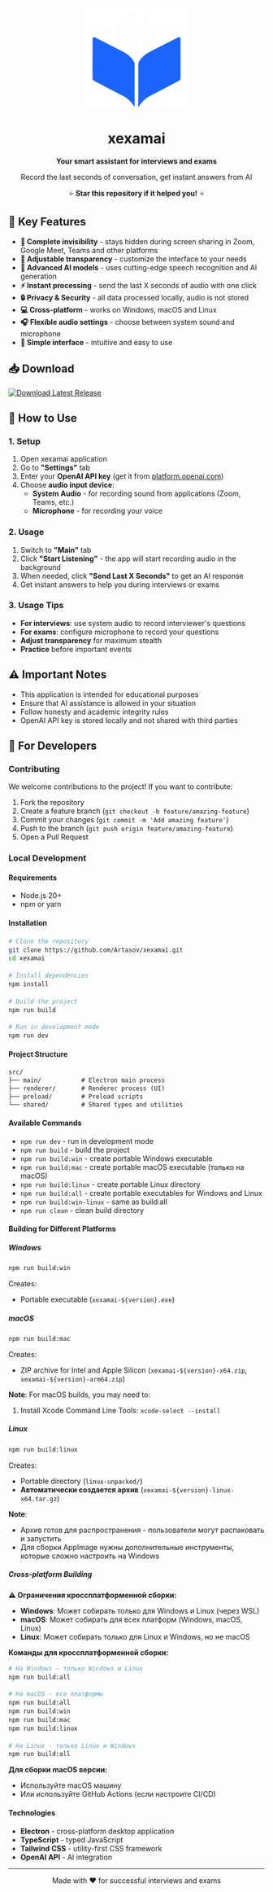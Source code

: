 <div align="center">
  <img src="brand/logo.png" alt="xexamai Logo" width="200" height="200">
  <h1>xexamai</h1>
  <p><strong>Your smart assistant for interviews and exams</strong></p>
  <p>Record the last seconds of conversation, get instant answers from AI</p>
  <p>⭐ <strong>Star this repository if it helped you!</strong> ⭐</p>
</div>

## 🚀 Key Features

- **🎯 Complete invisibility** - stays hidden during screen sharing in Zoom, Google Meet, Teams and other platforms
- **🎨 Adjustable transparency** - customize the interface to your needs
- **🧠 Advanced AI models** - uses cutting-edge speech recognition and AI generation
- **⚡ Instant processing** - send the last X seconds of audio with one click
- **🔒 Privacy & Security** - all data processed locally, audio is not stored
- **💻 Cross-platform** - works on Windows, macOS and Linux
- **🎧 Flexible audio settings** - choose between system sound and microphone
- **📱 Simple interface** - intuitive and easy to use

## 📥 Download

[![Download Latest Release](https://img.shields.io/badge/Download-Latest%20Release-blue?style=for-the-badge&logo=github)](https://github.com/Artasov/xexamai/releases/latest)

## 🎯 How to Use

### 1. Setup

1. Open xexamai application
2. Go to **"Settings"** tab
3. Enter your **OpenAI API key** (get it from [platform.openai.com](https://platform.openai.com))
4. Choose **audio input device**:
    - **System Audio** - for recording sound from applications (Zoom, Teams, etc.)
    - **Microphone** - for recording your voice

### 2. Usage

1. Switch to **"Main"** tab
2. Click **"Start Listening"** - the app will start recording audio in the background
3. When needed, click **"Send Last X Seconds"** to get an AI response
4. Get instant answers to help you during interviews or exams

### 3. Usage Tips

- **For interviews**: use system audio to record interviewer's questions
- **For exams**: configure microphone to record your questions
- **Adjust transparency** for maximum stealth
- **Practice** before important events

## ⚠️ Important Notes

- This application is intended for educational purposes
- Ensure that AI assistance is allowed in your situation
- Follow honesty and academic integrity rules
- OpenAI API key is stored locally and not shared with third parties

## 🔧 For Developers

### Contributing

We welcome contributions to the project! If you want to contribute:

1. Fork the repository
2. Create a feature branch (`git checkout -b feature/amazing-feature`)
3. Commit your changes (`git commit -m 'Add amazing feature'`)
4. Push to the branch (`git push origin feature/amazing-feature`)
5. Open a Pull Request

### Local Development

#### Requirements

- Node.js 20+
- npm or yarn

#### Installation

```bash
# Clone the repository
git clone https://github.com/Artasov/xexamai.git
cd xexamai

# Install dependencies
npm install

# Build the project
npm run build

# Run in development mode
npm run dev
```

#### Project Structure

```
src/
├── main/           # Electron main process
├── renderer/       # Renderer process (UI)
├── preload/        # Preload scripts
└── shared/         # Shared types and utilities
```

#### Available Commands

- `npm run dev` - run in development mode
- `npm run build` - build the project
- `npm run build:win` - create portable Windows executable
- `npm run build:mac` - create portable macOS executable (только на macOS)
- `npm run build:linux` - create portable Linux directory
- `npm run build:all` - create portable executables for Windows and Linux
- `npm run build:win-linux` - same as build:all
- `npm run clean` - clean build directory

#### Building for Different Platforms

##### Windows
```bash
npm run build:win
```
Creates:
- Portable executable (`xexamai-${version}.exe`)

##### macOS
```bash
npm run build:mac
```
Creates:
- ZIP archive for Intel and Apple Silicon (`xexamai-${version}-x64.zip`, `xexamai-${version}-arm64.zip`)

**Note**: For macOS builds, you may need to:
1. Install Xcode Command Line Tools: `xcode-select --install`

##### Linux
```bash
npm run build:linux
```
Creates:
- Portable directory (`linux-unpacked/`)
- **Автоматически создается архив** (`xexamai-${version}-linux-x64.tar.gz`)

**Note**: 
- Архив готов для распространения - пользователи могут распаковать и запустить
- Для сборки AppImage нужны дополнительные инструменты, которые сложно настроить на Windows

##### Cross-platform Building

**⚠️ Ограничения кроссплатформенной сборки:**

- **Windows**: Может собирать только для Windows и Linux (через WSL)
- **macOS**: Может собирать для всех платформ (Windows, macOS, Linux)
- **Linux**: Может собирать только для Linux и Windows, но не macOS

**Команды для кроссплатформенной сборки:**

```bash
# На Windows - только Windows и Linux
npm run build:all

# На macOS - все платформы
npm run build:all
npm run build:win
npm run build:mac  
npm run build:linux

# На Linux - только Linux и Windows
npm run build:all
```

**Для сборки macOS версии:**
- Используйте macOS машину
- Или используйте GitHub Actions (если настроите CI/CD)

#### Technologies

- **Electron** - cross-platform desktop application
- **TypeScript** - typed JavaScript
- **Tailwind CSS** - utility-first CSS framework
- **OpenAI API** - AI integration

---

<div align="center">
  <p>Made with ❤️ for successful interviews and exams</p>
</div>
